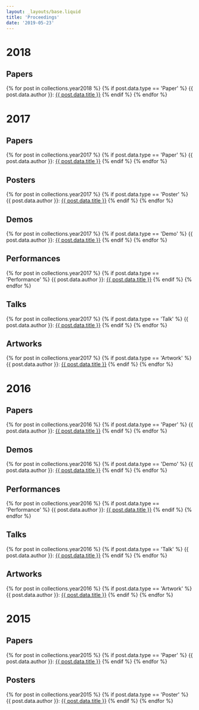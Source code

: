 ```yaml
---
layout: _layouts/base.liquid
title: 'Proceedings'
date: '2019-05-23'
---
```


# 2018

## Papers

{% for post in collections.year2018 %}
{% if post.data.type == 'Paper' %}
{{ post.data.author }}:
<a href="{{ post.url }}">{{ post.data.title }}</a>
{% endif %}
{% endfor %}

# 2017

## Papers

{% for post in collections.year2017 %}
{% if post.data.type == 'Paper' %}
{{ post.data.author }}:
<a href="{{ post.url }}">{{ post.data.title }}</a>
{% endif %}
{% endfor %}

## Posters

{% for post in collections.year2017 %}
{% if post.data.type == 'Poster' %}
{{ post.data.author }}:
<a href="{{ post.url }}">{{ post.data.title }}</a>
{% endif %}
{% endfor %}

## Demos

{% for post in collections.year2017 %}
{% if post.data.type == 'Demo' %}
{{ post.data.author }}:
<a href="{{ post.url }}">{{ post.data.title }}</a>
{% endif %}
{% endfor %}

## Performances

{% for post in collections.year2017 %}
{% if post.data.type == 'Performance' %}
{{ post.data.author }}:
<a href="{{ post.url }}">{{ post.data.title }}</a>
{% endif %}
{% endfor %}

## Talks

{% for post in collections.year2017 %}
{% if post.data.type == 'Talk' %}
{{ post.data.author }}:
<a href="{{ post.url }}">{{ post.data.title }}</a>
{% endif %}
{% endfor %}

## Artworks

{% for post in collections.year2017 %}
{% if post.data.type == 'Artwork' %}
{{ post.data.author }}:
<a href="{{ post.url }}">{{ post.data.title }}</a>
{% endif %}
{% endfor %}

# 2016

## Papers

{% for post in collections.year2016 %}
{% if post.data.type == 'Paper' %}
{{ post.data.author }}:
<a href="{{ post.url }}">{{ post.data.title }}</a>
{% endif %}
{% endfor %}

## Demos

{% for post in collections.year2016 %}
{% if post.data.type == 'Demo' %}
{{ post.data.author }}:
<a href="{{ post.url }}">{{ post.data.title }}</a>
{% endif %}
{% endfor %}

## Performances

{% for post in collections.year2016 %}
{% if post.data.type == 'Performance' %}
{{ post.data.author }}:
<a href="{{ post.url }}">{{ post.data.title }}</a>
{% endif %}
{% endfor %}

## Talks

{% for post in collections.year2016 %}
{% if post.data.type == 'Talk' %}
{{ post.data.author }}:
<a href="{{ post.url }}">{{ post.data.title }}</a>
{% endif %}
{% endfor %}

## Artworks

{% for post in collections.year2016 %}
{% if post.data.type == 'Artwork' %}
{{ post.data.author }}:
<a href="{{ post.url }}">{{ post.data.title }}</a>
{% endif %}
{% endfor %}

# 2015

## Papers

{% for post in collections.year2015 %}
{% if post.data.type == 'Paper' %}
{{ post.data.author }}:
<a href="{{ post.url }}">{{ post.data.title }}</a>
{% endif %}
{% endfor %}

## Posters

{% for post in collections.year2015 %}
{% if post.data.type == 'Poster' %}
{{ post.data.author }}:
<a href="{{ post.url }}">{{ post.data.title }}</a>
{% endif %}
{% endfor %}
